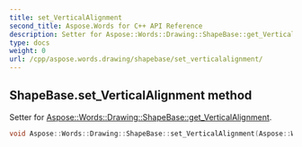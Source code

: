 ```yaml
---
title: set_VerticalAlignment
second_title: Aspose.Words for C++ API Reference
description: Setter for Aspose::Words::Drawing::ShapeBase::get_VerticalAlignment. 
type: docs
weight: 0
url: /cpp/aspose.words.drawing/shapebase/set_verticalalignment/
---
```

## ShapeBase.set_VerticalAlignment method


Setter for [Aspose::Words::Drawing::ShapeBase::get_VerticalAlignment](../get_verticalalignment/).

```cpp
void Aspose::Words::Drawing::ShapeBase::set_VerticalAlignment(Aspose::Words::Drawing::VerticalAlignment value)
```


